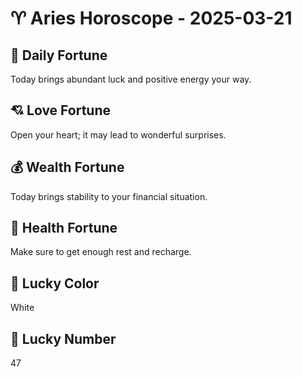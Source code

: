 # ♈ Aries Horoscope - 2025-03-21

## 🎯 Daily Fortune

Today brings abundant luck and positive energy your way.

## 💘 Love Fortune

Open your heart; it may lead to wonderful surprises.

## 💰 Wealth Fortune

Today brings stability to your financial situation.

## 🌱 Health Fortune

Make sure to get enough rest and recharge.

## 🎨 Lucky Color

White

## 🔢 Lucky Number

47
